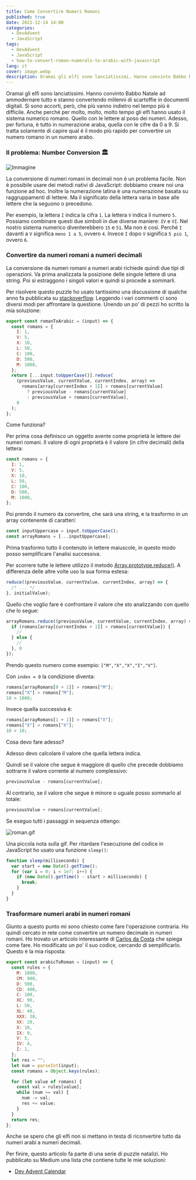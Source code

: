 ```yaml
---
title: Come Convertire Numeri Romani
published: true
date: 2021-12-14 14:00
categories:
  - DevAdvent
  - JavaScript
tags:
  - DevAdvent
  - JavaScript
  - how-to-convert-roman-numerals-to-arabic-with-javascript
lang: it
cover: image.webp
description: Oramai gli elfi sono lanciatissimi. Hanno convinto Babbo Natale ad ammodernare tutto e stanno convertendo millenni di scartoffie in documenti digitali. Si sono accorti, però, che più vanno indietro nel tempo più è difficile. Anche perché per molto, molto, molto tempo gli elfi hanno usato il sistema numerico romano. Quello con le lettere al poso dei numeri. Adesso, per fortuna, è tutto in numerazione araba, quella con le cifre da 0 a 9. Si tratta solamente di capire qual è il modo più rapido per convertire un numero romano in un numero arabo.
---
```


Oramai gli elfi sono lanciatissimi. Hanno convinto Babbo Natale ad ammodernare tutto e stanno convertendo millenni di scartoffie in documenti digitali. Si sono accorti, però, che più vanno indietro nel tempo più è difficile. Anche perché per molto, molto, molto tempo gli elfi hanno usato il sistema numerico romano. Quello con le lettere al poso dei numeri. Adesso, per fortuna, è tutto in numerazione araba, quella con le cifre da 0 a 9. Si tratta solamente di capire qual è il modo più rapido per convertire un numero romano in un numero arabo.

### Il problema: Number Conversion 🏛️

![Immagine](./cover.webp)

La conversione di numeri romani in decimali non è un problema facile. Non è possibile usare dei metodi nativi di JavaScript: dobbiamo creare noi una funzione ad hoc. Inoltre la numerazione latina è una numerazione basata su raggruppamenti di lettere. Ma il significato della lettera varia in base alle lettere che la seguono o precedono.

Per esempio, la lettera `I` indica la cifra `1`. La lettera `V` indica il numero `5`. Possiamo combinare questi due simboli in due diverse maniere: `IV` e `VI`. Nel nostro sistema numerico diventerebbero `15` e `51`. Ma non è così. Perché `I` davanti a `V` significa `meno 1 a 5`, ovvero `4`. Invece `I` dopo `V` significa `5 più 1`, ovvero `6`.

### Convertire da numeri romani a numeri decimali

La conversione da numeri romani a numeri arabi richiede quindi due tipi di operazioni. Va prima analizzata la posizione delle singole lettere di una string. Poi si estraggono i singoli valori e quindi si procede a sommarli.

Per risolvere questo puzzle ho usato tantissimo una discussione di qualche anno fa pubblicata su [stackoverflow](https://stackoverflow.com/questions/48946083/convert-roman-number-to-arabic-using-javascript). Leggendo i vari commenti ci sono diversi modi per affrontare la questione. Unendo un po' di pezzi ho scritto la mia soluzione:

```js
export const romanToArabic = (input) => {
  const romans = {
    I: 1,
    V: 5,
    X: 10,
    L: 50,
    C: 100,
    D: 500,
    M: 1000,
  };
  return [...input.toUpperCase()].reduce(
    (previousValue, currentValue, currentIndex, array) =>
      romans[array[currentIndex + 1]] > romans[currentValue]
        ? previousValue - romans[currentValue]
        : previousValue + romans[currentValue],
    0
  );
};
```

Come funziona?

Per prima cosa definisco un oggetto avente come proprietà le lettere dei numeri romani. Il valore di ogni proprietà è il valore (in cifre decimali) della lettera:

```js
const romans = {
  I: 1,
  V: 5,
  X: 10,
  L: 50,
  C: 100,
  D: 500,
  M: 1000,
};
```

Poi prendo il numero da convertire, che sarà una string, e la trasformo in un array contenente di caratteri:

```js
const inputUppercase = input.toUpperCase();
const arrayRomans = [...inputUppercase];
```

Prima trasformo tutto il contenuto in lettere maiuscole, in questo modo posso semplificare l'analisi successiva.

Per scorrere tutte le lettere utilizzo il metodo [Array.prototype.reduce()](https://developer.mozilla.org/en-US/docs/Web/JavaScript/Reference/Global_Objects/Array/Reduce). A differenza delle altre volte uso la sua forma estesa:

```js
reduce((previousValue, currentValue, currentIndex, array) => {
  /* ... */
}, initialValue);
```

Quello che voglio fare è confrontare il valore che sto analizzando con quello che lo segue:

```js
arrayRomans.reduce((previousValue, currentValue, currentIndex, array) => {
  if (romans[array[currentIndex + 1]] > romans[currentValue]) {
    //
  } else {
    //
  }, 0
});
```

Prendo questo numero come esempio: `["M","X","X","I","V"]`.

Con `index = 0` la condizione diventa:

```js
romans[arrayRomans[0 + 1]] > romans["M"];
romans["X"] > romans["M"];
10 > 1000;
```

Invece quella successiva è:

```js
romans[arrayRomans[1 + 1]] > romans["X"];
romans["X"] > romans["X"];
10 > 10;
```

Cosa devo fare adesso?

Adesso devo calcolare il valore che quella lettera indica.

Quindi se il valore che segue è maggiore di quello che precede dobbiamo sottrarre il valore corrente al numero complessivo:

```js
previousValue - romans[currentValue];
```

Al contrario, se il valore che segue è minore o uguale posso sommarlo al totale:

```js
previousValue + romans[currentValue];
```

Se eseguo tutti i passaggi in sequenza ottengo:

![roman.gif](./roman.gif)

Una piccola nota sulla gif. Per ritardare l'esecuzione del codice in JavaScript ho usato una funzione `sleep()`:

```js
function sleep(milliseconds) {
  var start = new Date().getTime();
  for (var i = 0; i < 1e7; i++) {
    if (new Date().getTime() - start > milliseconds) {
      break;
    }
  }
}
```

### Trasformare numeri arabi in numeri romani

Giunto a questo punto mi sono chiesto come fare l'operazione contraria. Ho quindi cercato in rete come convertire un numero decimale in numeri romani. Ho trovato un articolo interessante di [Carlos da Costa](https://calolocosta.medium.com/create-a-roman-numerals-converter-in-javascript-a82fda6b7a60) che spiega come fare. Ho modificato un po' il suo codice, cercando di semplificarlo. Questo è la mia risposta:

```js
export const arabicToRoman = (input) => {
  const rules = {
    M: 1000,
    CM: 900,
    D: 500,
    CD: 400,
    C: 100,
    XC: 90,
    L: 50,
    XL: 40,
    XXX: 30,
    XX: 20,
    X: 10,
    IX: 9,
    V: 5,
    IV: 4,
    I: 1,
  };
  let res = "";
  let num = parseInt(input);
  const romans = Object.keys(rules);

  for (let value of romans) {
    const val = rules[value];
    while (num >= val) {
      num -= val;
      res += value;
    }
  }
  return res;
};
```

Anche se spero che gli elfi non si mettano in testa di riconvertire tutto da numeri arabi a numeri decimali.

Per finire, questo articolo fa parte di una serie di puzzle natalizi. Ho pubblicato su Medium una lista che contiene tutte le mie soluzioni:

- [Dev Advent Calendar](https://el3um4s.medium.com/list/dev-advent-calendar-89d163132d6e)
